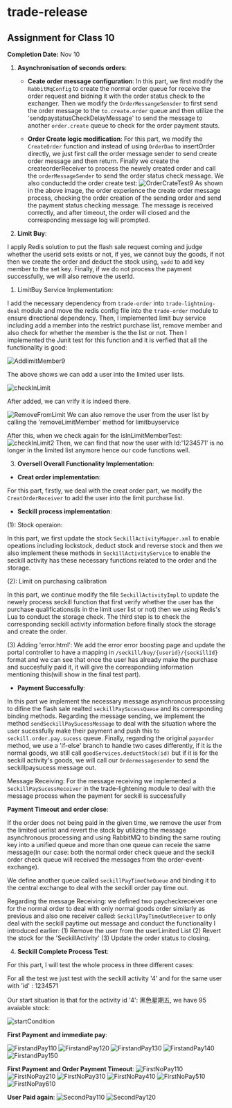 # trade-release

## Assignment for Class 10
**Completion Date:** Nov 10

1. **Asynchronisation of seconds orders**:
  
   - **Ceate order message configuration**:
   In this part, we first modify the `RabbitMqConfig` to create the normal order queue for receive the order request and bidning it with the order status check to the exchanger. Then we modify the `OrderMessangeSensder` to first send the order message to the `to.create.order` queue and then utilize the 'sendpaystatusCheckDelayMessage' to send the message to another `order.create` queue to check for the order payment stauts. 

   - **Order Create logic modification**:
   For this part, we modify the `CreateOrder` function and instead of using `OrderDao` to insertOrder directly, we just first call the order message sender to send create order message and then return. Finally we create the createorderReceiver to process the newely created order and call the `orderMessageSender` to send the order status check message. We also conductedd the order create test:
   ![OrderCrateTest9](Images/OrderCreatTest9.png)
   As shown in the above image, the order experience the create order message process, checking the order creation of the sending order and send the payment status checking message. The message is received correctly, and after timeout, the order will closed and the corresponding message log will prompted. 
 
2. **Limit Buy**:

I apply Redis solution to put the flash sale request coming and judge whether the userid sets exists or not, if yes, we cannot buy the goods, if not then we create the order and deduct the stock using, `sadd` to add key member to the set key. Finally, if we do not process the payment successfully, we will also remove the userId. 

1. LimitBuy Service Implementation:

I add the necessary dependency from `trade-order` into `trade-lightning-deal` module and move the redis config file into the `trade-order` module to ensure directional dependency. 
Then, I implemented limit buy service including add a member into the restrict purchase list, remove member and also check for whether the member is the the list or not. Then I implemented the Junit test for this function and it is verfied that all the functionality is good:

![AddlimitMember9](Images/AddLimitMember9.png)

The above shows we can add a user into the limited user lists.

![checkInLimit](Images/IsInLimitMember9.png)

After added, we can vrify it is indeed there.

![RemoveFromLimit](Images/RemoveLimitTest10.png)
We can also remove the user from the user list by calling the 'removeLimitMember' method for limitbuyservice

After this, when we check again for the isInLimitMemberTest:
![checkInLimit2](Images/IsInLimit2.png)
Then, we can find that now the user with Id:'1234571' is no longer in the limited list anymore hence our code functions well. 



3. **Oversell Overall Functionality Implementation**:

- **Creat order implementation**:

For this part, firstly, we deal with the creat order part, we modify the `CreatOrderReceiver` to add the user into the limit purchase list. 

- **Seckill process implementation**:

(1): Stock operaion:

In this part, we first update the stock `SeckillActivityMapper.xml` to enable opeations including lockstock, deduct stock and reverse stock and then we also implement these methods in `SeckillActivityService` to enable the seckill activity has these necessary functions related to the order and the storage. 

(2): Limit on purchasing calibration

In this part, we continue modify the file `SeckillActivityImpl` to update the newely process seckill function that first verify whether the user has the purchase qualifications(is in the limit user list or not) then we using Redis's Lua to conduct the storage check. The third step is to check the corresponding seckill activity information before finally stock the storage and create the order. 

(3) Adding 'error.html':
We add the error error boosting page and update the portal controller to have a mapping in `/seckill/buy/{userid}/{seckillId}` format and we can see that once the user has already make the purchase and succesfully paid it, it will give the correspondiing information  mentioning this(will show in the final test part).

- **Payment Successfully**:

In this part we implement the necessary message asynchronous processing to difine the flash sale realted `seckillPaySucessQueue` and its corresponding binding methods. Regarding the message sending, we implement the method  `sendSeckillPaySucessMessage` to deal with the situation where the user sucessfully make their payment and push this to `seckill.order.pay.sucess` queue. Finally, regarding the original `payorder` method, we use a 'if-else' branch to handle two cases differently, if it is the normal goods, we still call `goodServices.deductStock(id)` but if it is for the seckill activity's goods, we will call our `Ordermessagesender` to send the seckillpaysucess message out. 

Message Receiving: For the message receiving we implemented a `SeckillPaySucessReceiver` in the trade-lightening module to deal with the message process when the payment for seckill is successfully

 **Payment Timeout and order close**:

 If the order does not being paid in the given time, we remove the user from the limited uerlist and revert the stock by utilizing the message asynchronous processing and using RabbitMQ to binding the same routing key into a unified queue and more than one queue can receie the same message(In our case: both the normal order check queue and the seckill order check queue will received the messages from the order-event-exchange).

 We define another queue called `seckillPayTimeCheQueue` and binding it to the central exchange to deal with the seckill order pay time out. 

 Regarding the message Receiving: we defined two paycheckreceiver one for the normal order to deal with only normal goods order similarly as previous and also one receiver called: `SeckillPayTimeOutReceiver` to only deal with the seckill paytime out message and conduct the functionality I introduced earlier: (1) Remove the user from the userLimited List (2) Revert the stock for the 'SeckillActivity' (3) Update the order status to closing. 


4. **Seckill Complete Process Test**:

For this part, I will test the whole process in three different cases:

For all the test we just test with the seckill activity '4' and for the same user with 'id' : 1234571

Our start situation is that for the activity id '4': 黑色星期五, we have 95 avaiable stock:

![startCondition](Images/DatabaseStartStatus10.png)

 **First Payment and immediate pay**:

 ![FirstandPay110](Images/FirstandPay110.png)
 ![FirstandPay120](Images/FirstandPay1210.png)
 ![FirstandPay130](Images/FirstandPay130.png)
 ![FirstandPay140](Images/FirstandPay140.png)
 ![FirstandPay150](Images/FirstandPay150.png)


**First Payment and Order Payment Timeout**:
 ![FirstNoPay110](Images/FirstNoPay110.png)
 ![FirstNoPay210](Images/FirstNoPay210.png)
 ![FirstNoPay310](Images/FirstNoPay310.png)
 ![FirstNoPay410](Images/FirstNoPay410.png)
 ![FirstNoPay510](Images/FirstNoPay510.png)
 ![FirstNoPay610](Images/FirstNoPay610.png)

 **User Paid again**:
 ![SecondPay110](Images/SecondPay110.png)
 ![SecondPay120](Images/SecondPay120.png)







